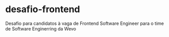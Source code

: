 # desafio-frontend
Desafio para candidatos à vaga de Frontend Software Engineer para o time de Software Enginerring da Wevo
